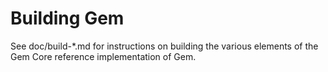 Building Gem
=============

See doc/build-*.md for instructions on building the various
elements of the Gem Core reference implementation of Gem.
